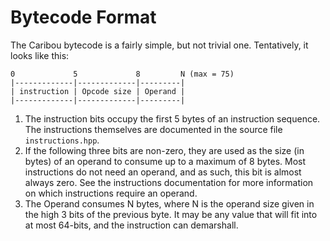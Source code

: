 # Bytecode Format

The Caribou bytecode is a fairly simple, but not trivial one. Tentatively, it looks like this:

```
0             5             8         N (max = 75)
|-------------|-------------|---------|
| instruction | Opcode size | Operand |
|-------------|-------------|---------|
```

1. The instruction bits occupy the first 5 bytes of an instruction sequence. The instructions themselves are documented in the source file `instructions.hpp`.
2. If the following three bits are non-zero, they are used as the size (in bytes) of an operand to consume up to a maximum of 8 bytes. Most instructions do not need an operand, and as such, this bit is almost always zero. See the instructions documentation for more information on which instructions require an operand.
3. The Operand consumes N bytes, where N is the operand size given in the high 3 bits of the previous byte. It may be any value that will fit into at most 64-bits, and the instruction can demarshall.
